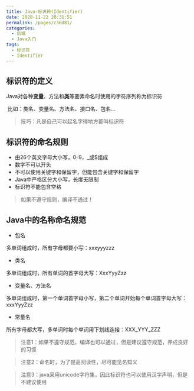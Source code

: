 ```yaml
---
title: Java-标识符(Identifier)
date: 2020-11-22 20:31:51
permalink: /pages/c36d81/
categories: 
  - 后端
  - Java入门
tags: 
  - 标识符
  - Identifier
---
```






## 标识符的定义

Java对各种**变量**、方法和**类**等要素命名时使用的字符序列称为标识符

​		比如：类名、变量名、方法名、接口名、包名...

> 技巧：凡是自己可以起名字得地方都叫标识符





## 标识符的命名规则

- 由26个英文字母大小写，0-9，_或$组成
- 数字不可以开头
- 不可以使用关键字和保留字，但能包含关键字和保留字
- Java中严格区分大小写，长度无限制
- 标识符不能包含空格

> 如果不遵守规则，编译不通过！





## Java中的名称命名规范

- 包名

多单词组成时，所有字母都要小写：xxxyyyzzz

- 类名

多单词组成时，所有单词的首字母大写：XxxYyyZzz

- 变量名、方法名

多单词组成时，第一个单词首字母小写，第二个单词开始每个单词首字母大写：xxxYyyZzz

- 常量名

所有字母都大写，多单词时每个单词用下划线连接：XXX_YYY_ZZZ



> 注意1：如果不遵守规范，编译也可以通过，但是建议遵守规范，养成良好的习惯

> 注意2：命名时，为了提高阅读性，尽可能见名知义

> 注意3：java采用unicode字符集，因此标识符也可以使用汉字声明，但是不建议使用